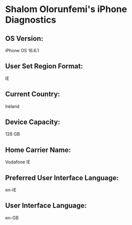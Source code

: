 # Shalom Olorunfemi's iPhone Diagnostics
## OS Version:
iPhone OS 16.6.1
## User Set Region Format:
IE
## Current Country:
Ireland
## Device Capacity:
128 GB
## Home Carrier Name:
Vodafone IE
## Preferred User Interface Language:
en-IE
## User Interface Language:
en-GB
